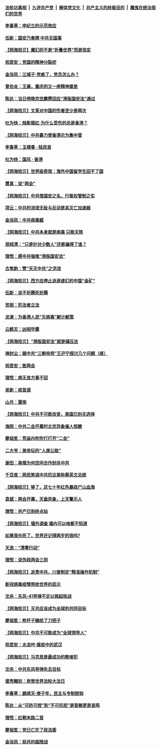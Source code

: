 ####  [法轮功真相](../../../../basic/blob/master/README.md?t=06010101) &nbsp;|&nbsp; [九评共产党](../../../../9ping.md/blob/master/README.md?t=06010101) &nbsp;|&nbsp; [解体党文化](../../../../jtdwh.md/blob/master/README.md?t=06010101)  &nbsp;|&nbsp; [共产主义的终极目的](../../../../gczydzjmd.md/blob/master/README.md?t=06010101) &nbsp;|&nbsp; [魔鬼在统治我们的世界](../../../../mgztzwmdsj.md/blob/master/README.md?t=06010101) 

#### [李春草：申纪兰的示范效应](../pages/nsc993/n12149580.md?t=06010101) 

#### [伍新：国安乃套牌 中共无国事](../pages/nsc993/n12149560.md?t=06010101) 

#### [【网海拾贝】魔幻的不是“折叠世界”而是现实](../pages/nsc993/n12149530.md?t=06010101) 

#### [祝君安：党国的精神分裂症](../pages/nsc993/n12149516.md?t=06010101) 

#### [金浴凤：江城子·党疯了，党员怎么办？](../pages/nsc993/n12149508.md?t=06010101) 

#### [曾伯炎：王康，重庆的又一座精神堡垒](../pages/nsc993/n12149230.md?t=06010101) 

#### [陈达：当日傍晚京空霹雳回应“港版国安法”通过](../pages/nsc993/n12148167.md?t=06010101) 

#### [【网海拾贝】文革对中国的伤害至少是两次](../pages/nsc993/n12147834.md?t=06010101) 

#### [吐为快：烛影摇红·为什么受伤的总是香港？](../pages/nsc993/n12147553.md?t=06010101) 

#### [【网海拾贝】中共暴力使香港沦为集中营](../pages/nsc993/n12144854.md?t=06010101) 

#### [李春草：玉楼春 · 陆民哀](../pages/nsc993/n12144740.md?t=06010101) 

#### [吐为快：国风 · 香港](../pages/nsc993/n12144727.md?t=06010101) 

#### [【网海拾贝】世界级奇观：海外中国留学生回不了国](../pages/nsc993/n12142481.md?t=06010101) 

#### [慧真：说“两会”](../pages/nsc993/n12142285.md?t=06010101) 

#### [【网海拾贝】中共借国安之名，行极权管制之实](../pages/nsc993/n12139600.md?t=06010101) 

#### [项云：中共的流氓无耻与反动是其灭亡加速器](../pages/nsc993/n12139284.md?t=06010101) 

#### [金浴凤：中共病毒赋](../pages/nsc993/n12139268.md?t=06010101) 

#### [【网海拾贝】中共本身就是病毒 只能灭除](../pages/nsc993/n12136391.md?t=06010101) 

#### [郑纯清：“只是针对少数人”还能骗得了谁？](../pages/nsc993/n12136331.md?t=06010101) 

#### [理悟：感中共强推“港版国安法”](../pages/nsc993/n12136307.md?t=06010101) 

#### [古笔韵：赞“天灭中共”之洪流](../pages/nsc993/n12134062.md?t=06010101) 

#### [【网海拾贝】西方应停止追逐虚幻的中国“金矿”](../pages/nsc993/n12134043.md?t=06010101) 

#### [伍新：说不折腾死折腾](../pages/nsc993/n12133833.md?t=06010101) 

#### [苦胆：犯法者立法](../pages/nsc993/n12133821.md?t=06010101) 

#### [龙涛：为香港人民“灭病毒”献计献策](../pages/nsc993/n12133809.md?t=06010101) 

#### [云鹤天：凶相毕露](../pages/nsc993/n12133806.md?t=06010101) 

#### [【网海拾贝】“港版国安法”就是镇压法](../pages/nsc993/n12132243.md?t=06010101) 

#### [掸封尘：跟中共“三朝帝师”王沪宁探讨几个问题（续）](../pages/nsc993/n12132104.md?t=06010101) 

#### [祝君安：致两会](../pages/nsc993/n12132089.md?t=06010101) 

#### [理悟：病无良方春不回](../pages/nsc993/n12132054.md?t=06010101) 

#### [吴新：疫苗谣](../pages/nsc993/n12132020.md?t=06010101) 

#### [山月：雷雨](../pages/nsc993/n12132012.md?t=06010101) 

#### [【网海拾贝】中共不可能改变，美国已别无选择](../pages/nsc993/n12131124.md?t=06010101) 

#### [海网：中共二会开幕时北京异象催人惊醒](../pages/nsc993/n12131111.md?t=06010101) 

#### [廖祖笙：荒庙内吹吹打打开“二会”](../pages/nsc993/n12131025.md?t=06010101) 

#### [二大爷：美帝坛的“人类公敌”](../pages/nsc993/n12130961.md?t=06010101) 

#### [谢田：美俄为何空间合作封杀中共](../pages/nsc993/n12130160.md?t=06010101) 

#### [千百度：网民笑讽中共抗议美称蔡英文总统](../pages/nsc993/n12128155.md?t=06010101) 

#### [【网海拾贝】够了，这七十年红色暴政尸山血海](../pages/nsc993/n12128114.md?t=06010101) 

#### [袁斌：两会开幕，天垂异象，上天警示人](../pages/nsc993/n12128054.md?t=06010101) 

#### [理悟：共产已到终点站](../pages/nsc993/n12127167.md?t=06010101) 

#### [【网海拾贝】墙外调查 墙内可以啥都不知道](../pages/nsc993/n12125153.md?t=06010101) 

#### [如果我也死了，世界还记得两岁的我吗?](../pages/nsc993/n12123987.md?t=06010101) 

#### [天逸：“清零行动”](../pages/nsc993/n12123444.md?t=06010101) 

#### [理悟：说伪政两会三则](../pages/nsc993/n12123306.md?t=06010101) 

#### [【网海拾贝】追责中共，川普制定“精准操作机制”](../pages/nsc993/n12122811.md?t=06010101) 

#### [新冠病毒疫情带给世界的启示](../pages/nsc993/n12120303.md?t=06010101) 

#### [沈舟：东风-41导弹不足以挑起核战](../pages/nsc993/n12120182.md?t=06010101) 

#### [【网海拾贝】灭共应该成为全球的共同目标](../pages/nsc993/n12119615.md?t=06010101) 

#### [廖祖笙：枪杆子输给了刀把子](../pages/nsc993/n12117067.md?t=06010101) 

#### [【网海拾贝】中共不可能成为“全球领导人”](../pages/nsc993/n12117034.md?t=06010101) 

#### [祝君安：水龙吟·瘟疫中的武汉](../pages/nsc993/n12116767.md?t=06010101) 

#### [【网海拾贝】马克思是最成功的教唆犯](../pages/nsc993/n12115907.md?t=06010101) 

#### [沈舟：中共东风导弹失去目标](../pages/nsc993/n12115779.md?t=06010101) 

#### [蛋壳雕刻：恭贺世界法轮大法日](../pages/nsc993/n12115661.md?t=06010101) 

#### [李春草：鹧鸪天·庚子年，民主与专制脱钩](../pages/nsc993/n12115476.md?t=06010101) 

#### [陈达：从“可防可控”到“不可抗拒”是耍赖更是哀鸣](../pages/nsc993/n12115297.md?t=06010101) 

#### [理悟：红朝末路二首](../pages/nsc993/n12115161.md?t=06010101) 

#### [廖祖笙：党已亡在了政法委](../pages/nsc993/n12113771.md?t=06010101) 

#### [金浴凤：妖共的超限战](../pages/nsc993/n12113504.md?t=06010101) 

